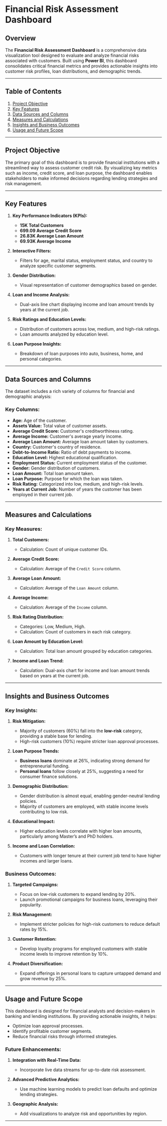 # Financial Risk Assessment Dashboard

## Overview
The **Financial Risk Assessment Dashboard** is a comprehensive data visualization tool designed to evaluate and analyze financial risks associated with customers. Built using **Power BI**, this dashboard consolidates critical financial metrics and provides actionable insights into customer risk profiles, loan distributions, and demographic trends.

---

## Table of Contents

1. [Project Objective](#project-objective)
2. [Key Features](#key-features)
3. [Data Sources and Columns](#data-sources-and-columns)
4. [Measures and Calculations](#measures-and-calculations)
5. [Insights and Business Outcomes](#insights-and-business-outcomes)
6. [Usage and Future Scope](#usage-and-future-scope)

---

## Project Objective
The primary goal of this dashboard is to provide financial institutions with a streamlined way to assess customer credit risk. By visualizing key metrics such as income, credit score, and loan purpose, the dashboard enables stakeholders to make informed decisions regarding lending strategies and risk management.

---

## Key Features

1. **Key Performance Indicators (KPIs):**
   - **15K Total Customers**
   - **699.09 Average Credit Score**
   - **26.83K Average Loan Amount**
   - **69.93K Average Income**

2. **Interactive Filters:**
   - Filters for age, marital status, employment status, and country to analyze specific customer segments.

3. **Gender Distribution:**
   - Visual representation of customer demographics based on gender.

4. **Loan and Income Analysis:**
   - Dual-axis line chart displaying income and loan amount trends by years at the current job.

5. **Risk Ratings and Education Levels:**
   - Distribution of customers across low, medium, and high-risk ratings.
   - Loan amounts analyzed by education level.

6. **Loan Purpose Insights:**
   - Breakdown of loan purposes into auto, business, home, and personal categories.

---

## Data Sources and Columns

The dataset includes a rich variety of columns for financial and demographic analysis:

### Key Columns:
- **Age:** Age of the customer.
- **Assets Value:** Total value of customer assets.
- **Average Credit Score:** Customer's creditworthiness rating.
- **Average Income:** Customer's average yearly income.
- **Average Loan Amount:** Average loan amount taken by customers.
- **Country:** Customer's country of residence.
- **Debt-to-Income Ratio:** Ratio of debt payments to income.
- **Education Level:** Highest educational qualification.
- **Employment Status:** Current employment status of the customer.
- **Gender:** Gender distribution of customers.
- **Loan Amount:** Total loan amount taken.
- **Loan Purpose:** Purpose for which the loan was taken.
- **Risk Rating:** Categorized into low, medium, and high-risk levels.
- **Years at Current Job:** Number of years the customer has been employed in their current job.

---

## Measures and Calculations

### Key Measures:

1. **Total Customers:**
   - Calculation: Count of unique customer IDs.

2. **Average Credit Score:**
   - Calculation: Average of the `Credit Score` column.

3. **Average Loan Amount:**
   - Calculation: Average of the `Loan Amount` column.

4. **Average Income:**
   - Calculation: Average of the `Income` column.

5. **Risk Rating Distribution:**
   - Categories: Low, Medium, High.
   - Calculation: Count of customers in each risk category.

6. **Loan Amount by Education Level:**
   - Calculation: Total loan amount grouped by education categories.

7. **Income and Loan Trend:**
   - Calculation: Dual-axis chart for income and loan amount trends based on years at the current job.

---

## Insights and Business Outcomes

### Key Insights:

1. **Risk Mitigation:**
   - Majority of customers (60%) fall into the **low-risk** category, providing a stable base for lending.
   - High-risk customers (10%) require stricter loan approval processes.

2. **Loan Purpose Trends:**
   - **Business loans** dominate at 26%, indicating strong demand for entrepreneurial funding.
   - **Personal loans** follow closely at 25%, suggesting a need for consumer finance solutions.

3. **Demographic Distribution:**
   - Gender distribution is almost equal, enabling gender-neutral lending policies.
   - Majority of customers are employed, with stable income levels contributing to low risk.

4. **Educational Impact:**
   - Higher education levels correlate with higher loan amounts, particularly among Master’s and PhD holders.

5. **Income and Loan Correlation:**
   - Customers with longer tenure at their current job tend to have higher incomes and larger loans.

### Business Outcomes:

1. **Targeted Campaigns:**
   - Focus on low-risk customers to expand lending by 20%.
   - Launch promotional campaigns for business loans, leveraging their popularity.

2. **Risk Management:**
   - Implement stricter policies for high-risk customers to reduce default rates by 15%.

3. **Customer Retention:**
   - Develop loyalty programs for employed customers with stable income levels to improve retention by 10%.

4. **Product Diversification:**
   - Expand offerings in personal loans to capture untapped demand and grow revenue by 25%.

---

## Usage and Future Scope

This dashboard is designed for financial analysts and decision-makers in banking and lending institutions. By providing actionable insights, it helps:

- Optimize loan approval processes.
- Identify profitable customer segments.
- Reduce financial risks through informed strategies.

### Future Enhancements:

1. **Integration with Real-Time Data:**
   - Incorporate live data streams for up-to-date risk assessment.

2. **Advanced Predictive Analytics:**
   - Use machine learning models to predict loan defaults and optimize lending strategies.

3. **Geographic Analysis:**
   - Add visualizations to analyze risk and opportunities by region.

---





